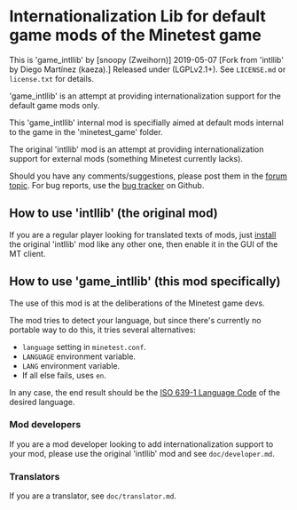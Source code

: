 
# Internationalization Lib for default game mods of the Minetest game

This is 'game_intllib' by [snoopy (Zweihorn)] 2019-05-07
[Fork from 'intllib' by Diego Martínez (kaeza).]
Released under (LGPLv2.1+). See `LICENSE.md` or `license.txt` for details.

'game_intllib' is an attempt at providing internationalization support 
for the default game mods only.

This 'game_intllib' internal mod is specifially aimed at default mods 
internal to the game in the 'minetest_game' folder. 

The original 'intllib' mod is an attempt at providing internationalization 
support for external mods (something Minetest currently lacks).

Should you have any comments/suggestions, please post them in the
[forum topic][topic]. For bug reports, use the [bug tracker][bugtracker]
on Github.

## How to use 'intllib' (the original mod)

If you are a regular player looking for translated texts of mods, just
[install][installing_mods] the original 'intllib' mod like any other 
one, then enable it in the GUI of the MT client.

## How to use 'game_intllib' (this mod specifically)

The use of this mod is at the deliberations of the Minetest game devs.

The mod tries to detect your language, but since there's currently no
portable way to do this, it tries several alternatives:

* `language` setting in `minetest.conf`.
* `LANGUAGE` environment variable.
* `LANG` environment variable.
* If all else fails, uses `en`.

In any case, the end result should be the [ISO 639-1 Language Code][ISO639-1]
of the desired language.

### Mod developers

If you are a mod developer looking to add internationalization support to
your mod, please use the original 'intllib' mod and see `doc/developer.md`.

### Translators

If you are a translator, see `doc/translator.md`.

[topic]: https://forum.minetest.net/viewtopic.php?id=4929
[bugtracker]: https://github.com/minetest-mods/intllib/issues
[installing_mods]: https://wiki.minetest.net/Installing_mods
[ISO639-1]: https://en.wikipedia.org/wiki/List_of_ISO_639-1_codes
